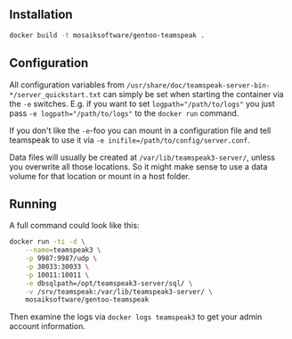 ## Installation

```sh
docker build -t mosaiksoftware/gentoo-teamspeak .
```

## Configuration

All configuration variables from
`/usr/share/doc/teamspeak-server-bin-*/server_quickstart.txt`
can simply be set when starting the container via the `-e` switches. E.g.
if you want to set `logpath="/path/to/logs"` you just pass
`-e logpath="/path/to/logs"` to the `docker run` command.

If you don't like the `-e`-foo you can mount in a configuration file
and tell teamspeak to use it via `-e inifile=/path/to/config/server.conf`.

Data files will usually be created at `/var/lib/teamspeak3-server/`, unless
you overwrite all those locations. So it might make sense to use a data volume
for that location or mount in a host folder.

## Running

A full command could look like this:

```sh
docker run -ti -d \
	--name=teamspeak3 \
	-p 9987:9987/udp \
	-p 30033:30033 \
	-p 10011:10011 \
	-e dbsqlpath=/opt/teamspeak3-server/sql/ \
	-v /srv/teamspeak:/var/lib/teamspeak3-server/ \
	mosaiksoftware/gentoo-teamspeak
```

Then examine the logs via `docker logs teamspeak3` to get your admin account
information.
